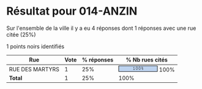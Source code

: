 # Résultat pour 014-ANZIN

Sur l'ensemble de la ville il y a eu 4 réponses dont 1 réponses avec une rue citée (25%)

1 points noirs identifiés

| Rue | Vote | % réponses | % Nb rues cités|
|-----|------|------------|----------------|
| RUE DES MARTYRS | 1 | 25% | <img src="../../img/bar_100.gif" />&nbsp;100%|
| **Total** | 1 | 25% | 100%|
